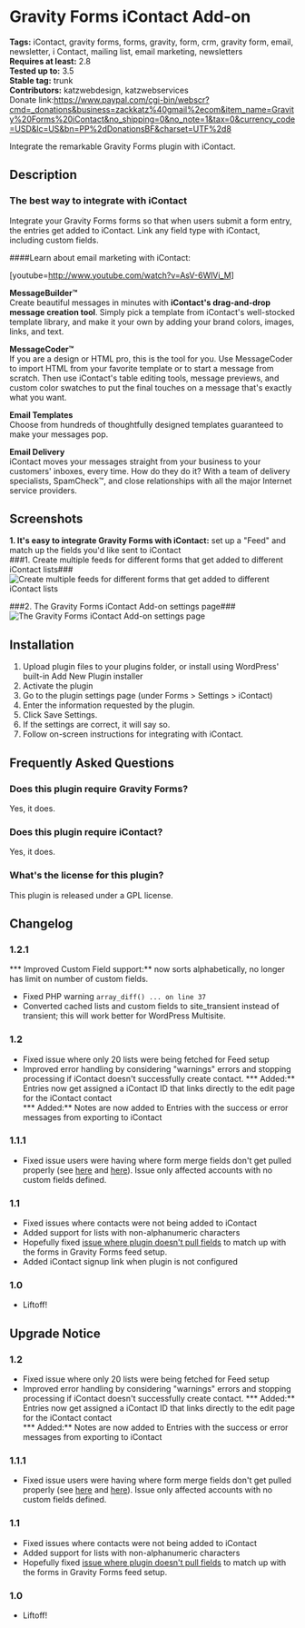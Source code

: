 # Gravity Forms iContact Add-on #
**Tags:** iContact, gravity forms, forms, gravity, form, crm, gravity form, email, newsletter, i Contact, mailing list, email marketing, newsletters  
**Requires at least:** 2.8  
**Tested up to:** 3.5  
**Stable tag:** trunk  
**Contributors:** katzwebdesign, katzwebservices  
Donate link:https://www.paypal.com/cgi-bin/webscr?cmd=_donations&business=zackkatz%40gmail%2ecom&item_name=Gravity%20Forms%20iContact&no_shipping=0&no_note=1&tax=0&currency_code=USD&lc=US&bn=PP%2dDonationsBF&charset=UTF%2d8

Integrate the remarkable Gravity Forms plugin with iContact.

## Description ##

### The best way to integrate with iContact

Integrate your Gravity Forms forms so that when users submit a form entry, the entries get added to iContact. Link any field type with iContact, including custom fields.

####Learn about email marketing with iContact:

[youtube=http://www.youtube.com/watch?v=AsV-6WlVi_M]

<strong>MessageBuilder&trade;</strong><br />
Create beautiful messages in minutes with <strong>iContact's drag-and-drop message creation tool</strong>. Simply pick a template from iContact's well-stocked template library, and make it your own by adding your brand colors, images, links, and text.

<strong>MessageCoder&trade;</strong><br />
If you are a design or HTML pro, this is the tool for you. Use MessageCoder to import HTML from your favorite template or to start a message from scratch. Then use iContact's table editing tools, message previews, and custom color swatches to put the final touches on a message that's exactly what you want.

<strong>Email Templates</strong><br />
Choose from hundreds of thoughtfully designed templates guaranteed to make your messages pop.

<strong>Email Delivery</strong><br />
iContact moves your messages straight from your business to your customers' inboxes, every time. How do they do it? With a team of delivery specialists, SpamCheck&trade;, and close relationships with all the major Internet service providers.

## Screenshots ##

**1. It's easy to integrate Gravity Forms with iContact:** set up a "Feed" and match up the fields you'd like sent to iContact  
###1. Create multiple feeds for different forms that get added to different iContact lists###
![Create multiple feeds for different forms that get added to different iContact lists](http://s.wordpress.org/extend/plugins/gravity-forms-icontact/screenshot-1.jpg)

###2. The Gravity Forms iContact Add-on settings page###
![The Gravity Forms iContact Add-on settings page](http://s.wordpress.org/extend/plugins/gravity-forms-icontact/screenshot-2.jpg)


## Installation ##

1. Upload plugin files to your plugins folder, or install using WordPress' built-in Add New Plugin installer
1. Activate the plugin
1. Go to the plugin settings page (under Forms > Settings > iContact)
1. Enter the information requested by the plugin.
1. Click Save Settings.
1. If the settings are correct, it will say so.
1. Follow on-screen instructions for integrating with iContact.

## Frequently Asked Questions ##

### Does this plugin require Gravity Forms? ###
Yes, it does.

### Does this plugin require iContact? ###
Yes, it does.

### What's the license for this plugin? ###
This plugin is released under a GPL license.

## Changelog ##

### 1.2.1 ###
*** Improved Custom Field support:** now sorts alphabetically, no longer has limit on number of custom fields.  
* Fixed PHP warning `array_diff() ... on line 37`
* Converted cached lists and custom fields to site_transient instead of transient; this will work better for WordPress Multisite.

### 1.2 ###
* Fixed issue where only 20 lists were being fetched for Feed setup
* Improved error handling by considering "warnings" errors and stopping processing if iContact doesn't successfully create contact.
*** Added:** Entries now get assigned a iContact ID that links directly to the edit page for the iContact contact  
*** Added:** Notes are now added to Entries with the success or error messages from exporting to iContact  

### 1.1.1 ###
* Fixed issue users were having where form merge fields don't get pulled properly (see <a href="http://wordpress.org/support/topic/plugin-gravity-forms-icontact-add-on-plugin-does-not-pull-fields-to-match">here</a> and <a href="http://wordpress.org/support/topic/plugin-gravity-forms-icontact-add-on-does-not-pull-in-data-from-forms">here</a>). Issue only affected accounts with no custom fields defined.

### 1.1 ###
* Fixed issues where contacts were not being added to iContact
* Added support for lists with non-alphanumeric characters
* Hopefully fixed <a href="http://wordpress.org/support/topic/plugin-gravity-forms-icontact-add-on-plugin-does-not-pull-fields-to-match">issue where plugin doesn't pull fields</a> to match up with the forms in Gravity Forms feed setup.
* Added iContact signup link when plugin is not configured

### 1.0 ###

* Liftoff!

## Upgrade Notice ##

### 1.2 ###
* Fixed issue where only 20 lists were being fetched for Feed setup
* Improved error handling by considering "warnings" errors and stopping processing if iContact doesn't successfully create contact.
*** Added:** Entries now get assigned a iContact ID that links directly to the edit page for the iContact contact  
*** Added:** Notes are now added to Entries with the success or error messages from exporting to iContact  

### 1.1.1 ###
* Fixed issue users were having where form merge fields don't get pulled properly (see <a href="http://wordpress.org/support/topic/plugin-gravity-forms-icontact-add-on-plugin-does-not-pull-fields-to-match">here</a> and <a href="http://wordpress.org/support/topic/plugin-gravity-forms-icontact-add-on-does-not-pull-in-data-from-forms">here</a>). Issue only affected accounts with no custom fields defined.

### 1.1 ###
* Fixed issues where contacts were not being added to iContact
* Added support for lists with non-alphanumeric characters
* Hopefully fixed <a href="http://wordpress.org/support/topic/plugin-gravity-forms-icontact-add-on-plugin-does-not-pull-fields-to-match">issue where plugin doesn't pull fields</a> to match up with the forms in Gravity Forms feed setup.

### 1.0 ###

* Liftoff!